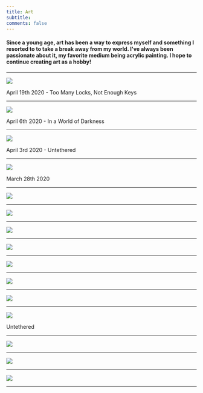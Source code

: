 ```yaml
---
title: Art
subtitle:  
comments: false
---
```


#### **Since a young age, art has been a way to express myself and something I resorted to to take a break away from my world. I've always been passionate about it, my favorite medium being acrylic painting. I hope to continue creating art as a hobby!**

***

![](/images/lockdown.jpg)

April 19th 2020 - Too Many Locks, Not Enough Keys 

***

![](/images/covid.jpg)

April 6th 2020 - In a World of Darkness

***

![](/images/Untethered.jpg)

April 3rd 2020 - Untethered

***

![](/images/2.jpg)

March 28th 2020

***

![](/images/4.jpg)



***

![](/images/5.jpg)



***

![](/images/mosa-masi.jpg)



***

![](/images/mama2.jpg)



***



![](/images/1.jpg)



***

![](/images/3.jpg)



***

![](/images/koala.jpg)



***

![](/images/birds.jpg)

Untethered

***

![](/images/6.jpg)



***

![](/images/8.jpg)



***

![](/images/7.jpg)



***

